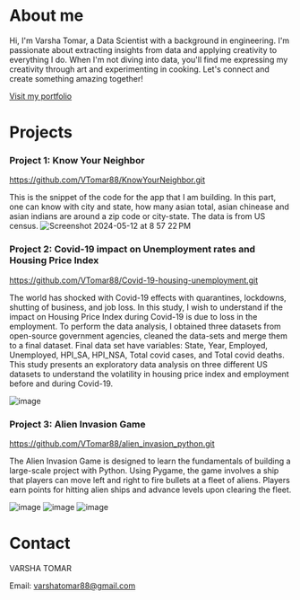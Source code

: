 # About me

Hi, I'm Varsha Tomar, a Data Scientist with a background in engineering. I'm passionate about extracting insights from data and applying creativity to everything I do. When I'm not diving into data, you'll find me expressing my creativity through art and experimenting in cooking. Let's connect and create something amazing together!

[Visit my portfolio](https://vtomar88.github.io)


# Projects

### Project 1: Know Your Neighbor

https://github.com/VTomar88/KnowYourNeighbor.git

This is the snippet of the code for the app that I am building. In this part, one can know with city and state, how many asian total, asian chinease and asian indians are around a zip code or city-state. The data is from US census.
![Screenshot 2024-05-12 at 8 57 22 PM](https://github.com/VTomar88/VTomar88.github.io/assets/107073327/2b122167-3e6a-426b-9328-9a5db67abecd)

### Project 2: Covid-19 impact on Unemployment rates and Housing Price Index

https://github.com/VTomar88/Covid-19-housing-unemployment.git

The world has shocked with Covid-19 effects with quarantines, lockdowns, shutting of business, and job loss. In this study, I wish to understand if the impact on Housing Price Index during Covid-19 is due to loss in the employment. To perform the data analysis, I obtained three datasets from open-source government agencies, cleaned the data-sets and merge them to a final dataset. Final data set have variables: State, Year, Employed, Unemployed, HPI_SA, HPI_NSA, Total covid cases, and Total covid deaths. This study presents an exploratory data analysis on three different US datasets to understand the volatility in housing price index and employment before and during Covid-19.

![image](https://github.com/VTomar88/VTomar88.github.io/assets/107073327/f111b9bb-9646-4ad7-8c1a-e19ff4398a35)


### Project 3: Alien Invasion Game

https://github.com/VTomar88/alien_invasion_python.git

The Alien Invasion Game is designed to learn the fundamentals of building a large-scale project with Python. Using Pygame, the game involves a ship that players can move left and right to fire bullets at a fleet of aliens. Players earn points for hitting alien ships and advance levels upon clearing the fleet.

![image](https://github.com/VTomar88/VTomar88.github.io/assets/107073327/d9d7aca7-9771-4a19-be99-ad0141d2fe8d)
![image](https://github.com/VTomar88/VTomar88.github.io/assets/107073327/935fa42e-434b-42c2-bf86-e56fa3c814a3)
![image](https://github.com/VTomar88/VTomar88.github.io/assets/107073327/133f8f93-e712-4f16-a7f1-31a2b8466c2e)



# Contact

VARSHA TOMAR

Email: varshatomar88@gmail.com

